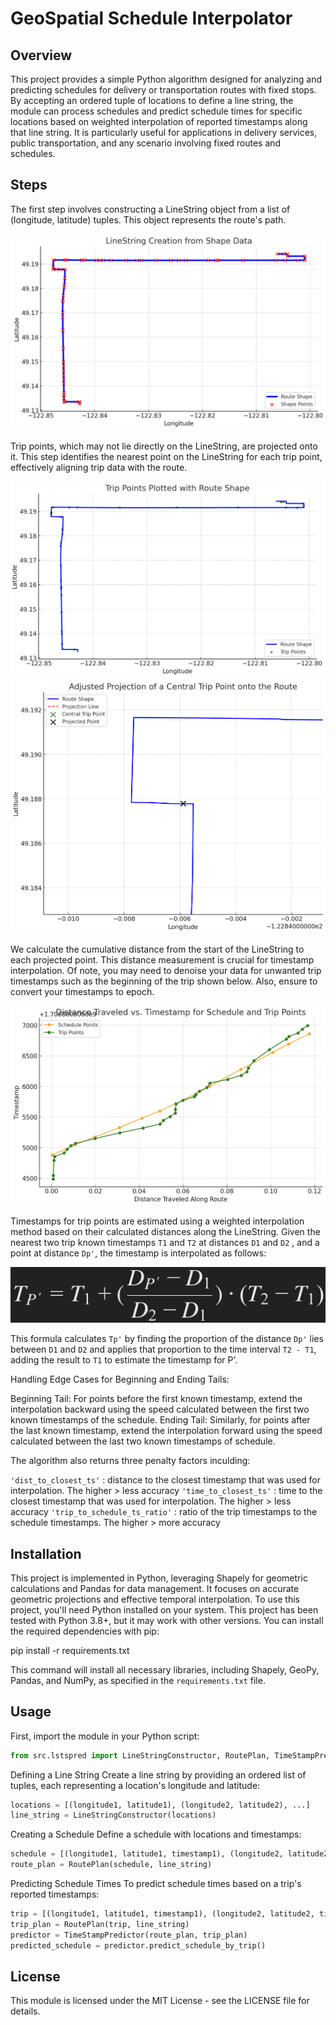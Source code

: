 # GeoSpatial Schedule Interpolator 

## Overview

This project provides a simple Python algorithm designed for analyzing and predicting schedules for delivery or transportation routes with fixed stops. By accepting an ordered tuple of locations to define a line string, the module can process schedules and predict schedule times for specific locations based on weighted interpolation of reported timestamps along that line string. It is particularly useful for applications in delivery services, public transportation, and any scenario involving fixed routes and schedules.

## Steps

The first step involves constructing a LineString object from a list of (longitude, latitude) tuples. This object represents the route's path.

![LineString Creation](images/LineString_Creation.png)

Trip points, which may not lie directly on the LineString, are projected onto it. This step identifies the nearest point on the LineString for each trip point, effectively aligning trip data with the route.

![Trip Points](images/Trip_Point_Projection1.png)
![Trip Point Projection](images/Trip_Point_Projection2.png)

We calculate the cumulative distance from the start of the LineString to each projected point. This distance measurement is crucial for timestamp interpolation. Of note, you may need to denoise your data for unwanted trip timestamps such as the beginning of the trip shown below. Also, ensure to convert your timestamps to epoch.

![Distance Calculation](images/Distance_Calculation.png)

Timestamps for trip points are estimated using a weighted interpolation method based on their calculated distances along the LineString. Given the nearest two trip known timestamps ```T1``` and ```T2``` at distances ```D1``` and ```D2``` , and a point at distance ```Dp'```, the timestamp is interpolated as follows:

![Formula](images/Formula.png)

This formula calculates ```Tp'``` by finding the proportion of the distance ```Dp'``` lies between ```D1``` and ```D2``` and applies that proportion to the time interval ```T2 - T1```, adding the result to ```T1``` to estimate the timestamp for P'. 

Handling Edge Cases for Beginning and Ending Tails:

Beginning Tail: For points before the first known timestamp, extend the interpolation backward using the speed calculated between the first two known timestamps of the schedule.
Ending Tail: Similarly, for points after the last known timestamp, extend the interpolation forward using the speed calculated between the last two known timestamps of schedule.

The algorithm also returns three penalty factors inculding:

```'dist_to_closest_ts'``` : distance to the closest timestamp that was used for interpolation. The higher > less accuracy 
```'time_to_closest_ts'``` : time to the closest timestamp that was used for interpolation. The higher > less accuracy 
```'trip_to_schedule_ts_ratio'``` : ratio of the trip timestamps to the schedule timestamps. The higher > more accuracy 

## Installation

This project is implemented in Python, leveraging Shapely for geometric calculations and Pandas for data management. It focuses on accurate geometric projections and effective temporal interpolation. To use this project, you'll need Python installed on your system. This project has been tested with Python 3.8+, but it may work with other versions. You can install the required dependencies with pip:

pip install -r requirements.txt


This command will install all necessary libraries, including Shapely, GeoPy, Pandas, and NumPy, as specified in the `requirements.txt` file.

## Usage

First, import the module in your Python script:

```python
from src.lstspred import LineStringConstructor, RoutePlan, TimeStampPredictor
```
Defining a Line String
Create a line string by providing an ordered list of tuples, each representing a location's longitude and latitude:
```python
locations = [(longitude1, latitude1), (longitude2, latitude2), ...]
line_string = LineStringConstructor(locations)
```
Creating a Schedule
Define a schedule with locations and timestamps:
```python
schedule = [(longitude1, latitude1, timestamp1), (longitude2, latitude2, timestamp2), ...]
route_plan = RoutePlan(schedule, line_string)
```
Predicting Schedule Times
To predict schedule times based on a trip's reported timestamps:
```python
trip = [(longitude1, latitude1, timestamp1), (longitude2, latitude2, timestamp2), ...]
trip_plan = RoutePlan(trip, line_string)
predictor = TimeStampPredictor(route_plan, trip_plan)
predicted_schedule = predictor.predict_schedule_by_trip()
```
## License
This module is licensed under the MIT License - see the LICENSE file for details.

